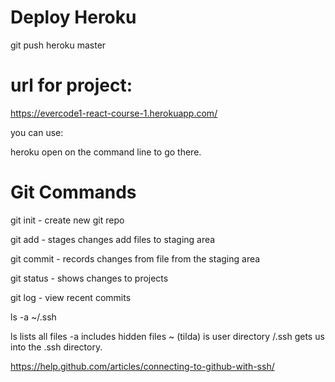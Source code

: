 # Deploy Heroku

git push heroku master


# url for project:

https://evercode1-react-course-1.herokuapp.com/

you can use:

heroku open on the command line to go there.


# Git Commands

git init - create new git repo

git add -  stages changes add files to staging area

git commit - records changes from file from the staging area

git status - shows changes to projects

git log -  view recent commits

ls -a ~/.ssh

ls lists all files  -a includes hidden files  ~  (tilda) is user directory /.ssh gets us into the .ssh directory.

https://help.github.com/articles/connecting-to-github-with-ssh/

